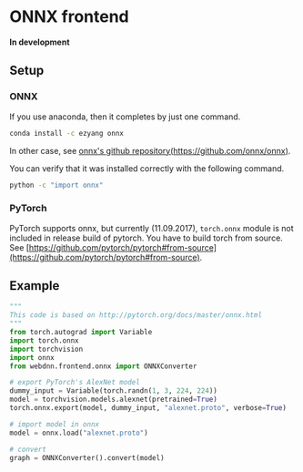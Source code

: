 # ONNX frontend

**In development**

## Setup

### ONNX

If you use anaconda, then it completes by just one command.

```bash
conda install -c ezyang onnx
```

In other case, see [onnx's github repository(https://github.com/onnx/onnx)](https://github.com/onnx/onnx).

You can verify that it was installed correctly with the following command.

```bash
python -c "import onnx"
```

### PyTorch

PyTorch supports onnx, but currently (11.09.2017), `torch.onnx` module is not included in release build of pytorch. 
You have to build torch from source. See [https://github.com/pytorch/pytorch#from-source](https://github.com/pytorch/pytorch#from-source).


## Example

```python
"""
This code is based on http://pytorch.org/docs/master/onnx.html
"""
from torch.autograd import Variable
import torch.onnx
import torchvision
import onnx
from webdnn.frontend.onnx import ONNXConverter

# export PyTorch's AlexNet model
dummy_input = Variable(torch.randn(1, 3, 224, 224))
model = torchvision.models.alexnet(pretrained=True)
torch.onnx.export(model, dummy_input, "alexnet.proto", verbose=True)

# import model in onnx
model = onnx.load("alexnet.proto")

# convert
graph = ONNXConverter().convert(model)
```
